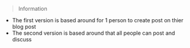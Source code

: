 > Information
 - The first version is based around for 1 person to create post on thier blog post
 - The second version is based around that all people can post and discuss